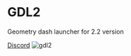 # GDL2
Geometry dash launcher for 2.2 version


[Discord](https://discord.gg/wS6XUZ8rSD)
![gdl2](https://github.com/N1C1N1/GDL2/assets/116889092/2b11baa5-1066-476b-8b15-76fab8dd8da8)
